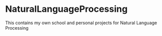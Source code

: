 # NaturalLanguageProcessing
This contains my own school and personal projects for Natural Language Processing
